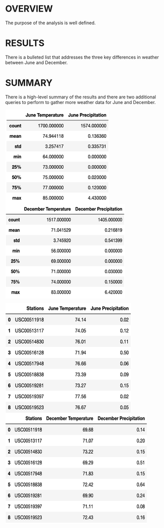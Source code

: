 # OVERVIEW

The purpose of the analysis is well defined.

# RESULTS

There is a bulleted list that addresses the three key differences in weather between June and December.

# SUMMARY

There is a high-level summary of the results and there are two additional queries to perform to gather more weather data for June and December.

<img src="https://github.com/yazhcodes/surfs_up/blob/main/Resources/Images/Jun_Temp_Prcp.png" width="330" height="300" align="center"></img>
<img src="https://github.com/yazhcodes/surfs_up/blob/main/Resources/Images/Dec_Temp_Prcp.png" width="380" height="300" align="center"></img>

<img src="https://github.com/yazhcodes/surfs_up/blob/main/Resources/Images/Jun_Station_Avgs.png" width="400" height="350" align="center"></img>
<img src="https://github.com/yazhcodes/surfs_up/blob/main/Resources/Images/Dec_Station_Avgs.png" width="450" height="350" align="center"></img>
